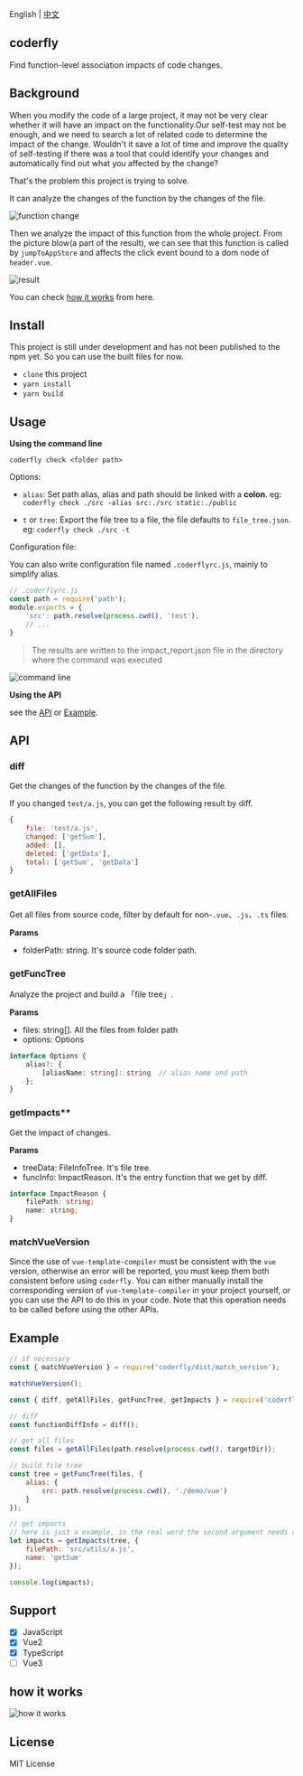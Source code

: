 English | [中文](./docs/README_CN.md)

## coderfly

Find function-level association impacts of code changes.

## Background

When you modify the code of a large project, it may not be very clear whether it will have an impact on the functionality.Our self-test may not be enough, and we need to search a lot of related code to determine the impact of the change. Wouldn't it save a lot of time and improve the quality of self-testing if there was a tool that could identify your changes and automatically find out what you affected by the change? 

That's the problem this project is trying to solve.

It can analyze the changes of the function by the changes of the file.

![function change](./docs/pics/function_change.png)

Then we analyze the impact of this function from the whole project. From the picture blow(a part of the result), we can see that this function is called by `jumpToAppStore` and affects the click event bound to a dom node of `header.vue`.

![result](./docs/pics/impacts.png)

You can check [how it works](#how-it-works) from here.

## Install

This project is still under development and has not been published to the npm yet. So you can use the built files for now.

- `clone` this project
- `yarn install`
- `yarn build`

## Usage

**Using the command line**

`coderfly check <folder path>`

Options:

- `alias`: Set path alias, alias and path should be linked with a **colon**. eg: `coderfly check ./src -alias src:./src static:./public`

- `t` or `tree`: Export the file tree to a file, the file defaults to `file_tree.json`. eg: `coderfly check ./src -t`

Configuration file:

You can also write configuration file named `.coderflyrc.js`, mainly to simplify alias. 

```js
// .coderflyrc.js
const path = require('path');
module.exports = {
    'src': path.resolve(process.cwd(), 'test'),
    // ...
}
```
> The results are written to the impact_report.json file in the directory where the command was executed

![command line](./docs/pics/command_line.png)

**Using the API**

see the [API](#api) or [Example](#example).
## API

### diff

Get the changes of the function by the changes of the file.

If you changed `test/a.js`, you can get the following result by diff.

```js
{
    file: 'test/a.js',
    changed: ['getSum'],
    added: [],
    deleted: ['getData'],
    total: ['getSum', 'getData']
}
```

### getAllFiles

Get all files from source code, filter by default for non-`.vue`、`.js`、`.ts` files.

**Params**

- folderPath: string. It's source code folder path.

### getFuncTree

Analyze the project and build a 「file tree」.

**Params**

- files: string[]. All the files from folder path
- options: Options

```ts
interface Options {
    alias?: {
        [aliasName: string]: string  // alias name and path
    };
}
```

### getImpacts**

Get the impact of changes.

**Params**

- treeData: FileInfoTree. It's file tree.
- funcInfo: ImpactReason. It's the entry function that we get by diff.

```ts
interface ImpactReason {
    filePath: string;
    name: string;
}
```

### matchVueVersion

Since the use of `vue-template-compiler` must be consistent with the `vue` version, otherwise an error will be reported, you must keep them both consistent before using `coderfly`. You can either manually install the corresponding version of `vue-template-compiler` in your project yourself, or you can use the API to do this in your code. Note that this operation needs to be called before using the other APIs.

## Example

```js
// if necessary
const { matchVueVersion } = require('coderfly/dist/match_version');

matchVueVersion();

const { diff, getAllFiles, getFuncTree, getImpacts } = require('coderfly');

// diff
const functionDiffInfo = diff();

// get all files
const files = getAllFiles(path.resolve(process.cwd(), targetDir));

// build file tree
const tree = getFuncTree(files, {
    alias: {
        src: path.resolve(process.cwd(), './demo/vue')
    }
});

// get impacts
// here is just a example, in the real word the second argument needs constructed using the result of diff()
let impacts = getImpacts(tree, {
    filePath: 'src/utils/a.js',
    name: 'getSum'
});

console.log(impacts);
```

## Support

- [x] JavaScript
- [x] Vue2
- [x] TypeScript
- [ ] Vue3

## how it works

![how it works](./docs/pics/how_it_works_en.png)

## License

MIT License